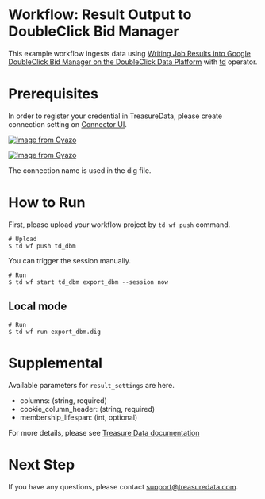 # Workflow: Result Output to DoubleClick Bid Manager

This example workflow ingests data using [Writing Job Results into Google DoubleClick Bid Manager on the DoubleClick Data Platform](https://tddocs.atlassian.net/wiki/spaces/PD/pages/1082604/Google+DoubleClick+Bid+Manager+Export+Integration) with [td](https://docs.digdag.io/operators/td.html) operator.

# Prerequisites

In order to register your credential in TreasureData, please create connection setting on [Connector UI](https://console.treasuredata.com/app/connections).

[![Image from Gyazo](https://t.gyazo.com/teams/treasure-data/aea8b1080bd9dbc8d343d967b0c7d3e5.png)](https://treasure-data.gyazo.com/aea8b1080bd9dbc8d343d967b0c7d3e5)

[![Image from Gyazo](https://t.gyazo.com/teams/treasure-data/e2479da555ccce101d2941a29ba31449.png)](https://treasure-data.gyazo.com/e2479da555ccce101d2941a29ba31449)

The connection name is used in the dig file.

# How to Run

First, please upload your workflow project by `td wf push` command.

    # Upload
    $ td wf push td_dbm

You can trigger the session manually.

    # Run
    $ td wf start td_dbm export_dbm --session now

## Local mode

    # Run
    $ td wf run export_dbm.dig

# Supplemental

Available parameters for `result_settings` are here.

- columns: (string, required)
- cookie_column_header: (string, required)
- membership_lifespan: (int, optional)

For more details, please see [Treasure Data documentation](https://tddocs.atlassian.net/wiki/spaces/PD/pages/1082604/Google+DoubleClick+Bid+Manager+Export+Integration)

# Next Step

If you have any questions, please contact support@treasuredata.com.
